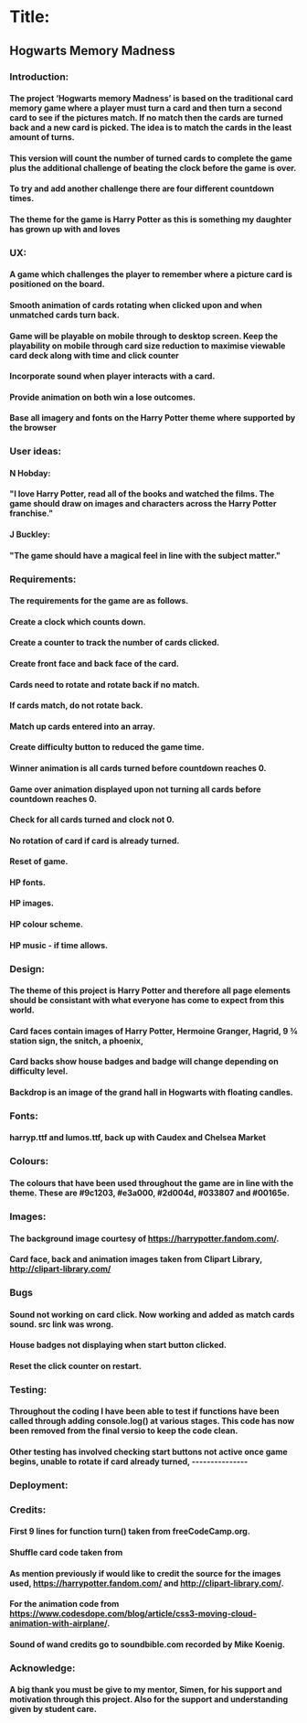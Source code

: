 # Title: 
## Hogwarts Memory Madness
### Introduction: 
#### The project ‘Hogwarts memory Madness’ is based on the traditional card memory game where a player must turn a card and then turn a second card to see if the pictures match. If no match then the cards are turned back and a new card is picked. The idea is to match the cards in the least amount of turns.
#### This version will count the number of turned cards to complete the game plus the additional challenge of beating the clock before the game is over.
#### To try and add another challenge there are four different countdown times. 
#### The theme for the game is Harry Potter as this is something my daughter has grown up with and loves

### UX: 
#### A game which challenges the player to remember where a picture card is positioned on the board.
#### Smooth animation of cards rotating when clicked upon and when unmatched cards turn back. 
#### Game will be playable on mobile through to desktop screen. Keep the playability on mobile through card size reduction to maximise viewable card deck along with time and click counter
#### Incorporate sound when player interacts with a card.
#### Provide animation on both win a lose outcomes.
#### Base all imagery and fonts on the Harry Potter theme where supported by the browser

### User ideas: 
#### N Hobday: 
#### "I love Harry Potter, read all of the books and watched the films. The game should draw on images and characters across the Harry Potter franchise."
#### J Buckley: 
#### "The game should have a magical feel in line with the subject matter."

### Requirements:
#### The requirements for the game are as follows.
#### Create a clock which counts down.
#### Create a counter to track the number of cards clicked.
#### Create front face and back face of the card.
#### Cards need to rotate and rotate back if no match.
#### If cards match, do not rotate back.
#### Match up cards entered into an array.
#### Create difficulty button to reduced the game time.
#### Winner animation is all cards turned before countdown reaches 0.
#### Game over animation displayed upon not turning all cards before countdown reaches 0.
#### Check for all cards turned and clock not 0.
#### No rotation of card if card is already turned.
#### Reset of game.
#### HP fonts.
#### HP images.
#### HP colour scheme.
#### HP music - if time allows.

### Design:
#### The theme of this project is Harry Potter and therefore all page elements should be consistant with what everyone has come to expect from this world.
#### Card faces contain images of Harry Potter, Hermoine Granger, Hagrid, 9 ¾ station sign, the snitch, a phoenix, 
#### Card backs show house badges and badge will change depending on difficulty level.
#### Backdrop is an image of the grand hall in Hogwarts with floating candles.

### Fonts: 
#### harryp.ttf and lumos.ttf, back up with Caudex and Chelsea Market

### Colours: 
#### The colours that have been used throughout the game are in line with the theme. These are #9c1203, #e3a000, #2d004d, #033807 and #00165e.

### Images: 
#### The background image courtesy of https://harrypotter.fandom.com/.
#### Card face, back and animation images taken from Clipart Library, http://clipart-library.com/

### Bugs
#### Sound not working on card click. Now working and added as match cards sound. src link was wrong.
#### House badges not displaying when start button clicked.
#### Reset the click counter on restart.


### Testing:
#### Throughout the coding I have been able to test if functions have been called through adding console.log() at various stages. This code has now been removed from the final versio to keep the code clean.
#### Other testing has involved checking start buttons not active once game begins, unable to rotate if card already turned, ---------------

### Deployment:

### Credits:
#### First 9 lines for function turn() taken from freeCodeCamp.org.
#### Shuffle card code taken from 
#### As mention previously if would like to credit the source for the images used, https://harrypotter.fandom.com/ and http://clipart-library.com/.
#### For the animation code from https://www.codesdope.com/blog/article/css3-moving-cloud-animation-with-airplane/.
#### Sound of wand credits go to soundbible.com recorded by Mike Koenig.

### Acknowledge:
#### A big thank you must be give to my mentor, Simen, for his support and motivation through this project. Also for the support and understanding given by student care.

